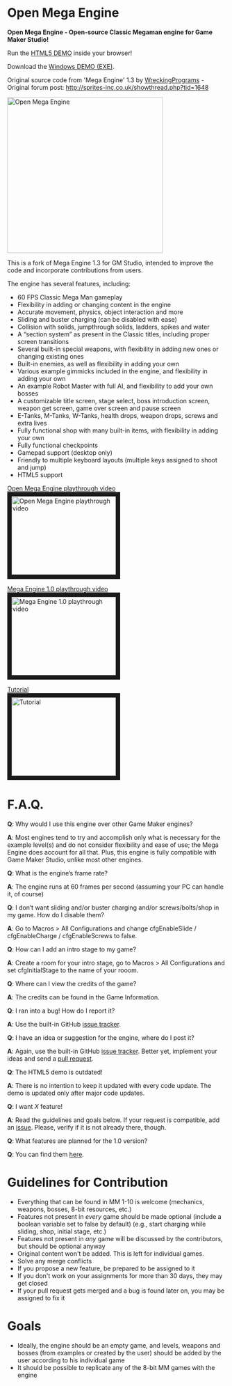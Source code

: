 # Open Mega Engine
**Open Mega Engine - Open-source Classic Megaman engine for Game Maker Studio!**

Run the [HTML5 DEMO](https://rawgit.com/rafaelcp/Open-Mega-Engine/master/demo/index.html) inside your browser!

Download the [Windows DEMO (EXE)](https://www.dropbox.com/s/kxaypg7ex8lloi9/OpenMegaEngine.zip?dl=0).

Original source code from 'Mega Engine' 1.3 by [WreckingPrograms](https://twitter.com/WreckingProg) - Original forum post: http://sprites-inc.co.uk/showthread.php?tid=1648

<img src="https://i.imgur.com/hOlZCn7.png" width="358" alt="Open Mega Engine" title="Open Mega Engine">

This is a fork of Mega Engine 1.3 for GM Studio, intended to improve the code and incorporate contributions from users.

The engine has several features, including:

- 60 FPS Classic Mega Man gameplay
- Flexibility in adding or changing content in the engine
- Accurate movement, physics, object interaction and more
- Sliding and buster charging (can be disabled with ease)
- Collision with solids, jumpthrough solids, ladders, spikes and water
- A “section system” as present in the Classic titles, including proper screen transitions
- Several built-in special weapons, with flexibility in adding new ones or changing existing ones
- Built-in enemies, as well as flexibility in adding your own
- Various example gimmicks included in the engine, and flexibility in adding your own
- An example Robot Master with full AI, and flexibility to add your own bosses
- A customizable title screen, stage select, boss introduction screen, weapon get screen, game over screen and pause screen
- E-Tanks, M-Tanks, W-Tanks, health drops, weapon drops, screws and extra lives
- Fully functional shop with many built-in items, with flexibility in adding your own
- Fully functional checkpoints
- Gamepad support (desktop only)
- Friendly to multiple keyboard layouts (multiple keys assigned to shoot and jump)
- HTML5 support

<a href="https://www.youtube.com/watch?v=cGZtF46oGJ8" target="_blank">Open Mega Engine playthrough video<br><img src="https://img.youtube.com/vi/cGZtF46oGJ8/0.jpg" 
alt="Open Mega Engine playthrough video" title="Open Mega Engine playthrough video" width="240" height="180" border="10" /></a>

<a href="https://www.youtube.com/watch?v=LmcvNggdHew" target="_blank">Mega Engine 1.0 playthrough video<br><img src="https://img.youtube.com/vi/LmcvNggdHew/0.jpg" 
alt="Mega Engine 1.0 playthrough video" title="Mega Engine 1.0 playthrough video" width="240" height="180" border="10" /></a>

<a href="https://www.youtube.com/playlist?list=PLZWFosEIaQq13eVkura_XwdqkgZtLEr2D" target="_blank">Tutorial<br><img src="https://img.youtube.com/vi/LT12qZz1PpM/0.jpg" 
alt="Tutorial" title="Tutorial" width="240" height="180" border="10" /></a>

# F.A.Q.

**Q**: Why would I use this engine over other Game Maker engines?

**A**: Most engines tend to try and accomplish only what is necessary for the example level(s) and do not consider flexibility and ease of use; the Mega Engine does account for all that. Plus, this engine is fully compatible with Game Maker Studio, unlike most other engines.

**Q**: What is the engine’s frame rate?

**A**: The engine runs at 60 frames per second (assuming your PC can handle it, of course)

**Q**: I don’t want sliding and/or buster charging and/or screws/bolts/shop in my game. How do I disable them?

**A**: Go to Macros > All Configurations and change cfgEnableSlide / cfgEnableCharge / cfgEnableScrews to false.

**Q**: How can I add an intro stage to my game?

**A**: Create a room for your intro stage, go to Macros > All Configurations and set cfgInitialStage to the name of your rooom.

**Q**: Where can I view the credits of the game?

**A**: The credits can be found in the Game Information.

**Q**: I ran into a bug! How do I report it?

**A**: Use the built-in GitHub [issue tracker](https://github.com/rafaelcp/Open-Mega-Engine/issues).

**Q**: I have an idea or suggestion for the engine, where do I post it?

**A**: Again, use the built-in GitHub [issue tracker](https://github.com/rafaelcp/Open-Mega-Engine/issues). Better yet, implement your ideas and send a [pull request](https://github.com/rafaelcp/Open-Mega-Engine/pulls).

**Q**: The HTML5 demo is outdated!

**A**: There is no intention to keep it updated with every code update. The demo is updated only after major code updates.

**Q**: I want *X* feature!

**A**: Read the guidelines and goals below. If your request is compatible, add an [issue](https://github.com/rafaelcp/Open-Mega-Engine/issues). Please, verify if it is not already there, though.

**Q**: What features are planned for the 1.0 version?

**Q**: You can find them [here](https://github.com/rafaelcp/Open-Mega-Engine/milestone/1).

# Guidelines for Contribution
- Everything that can be found in MM 1-10 is welcome (mechanics, weapons, bosses, 8-bit resources, etc.)
- Features not present in *every* game should be made optional (include a boolean variable set to false by default) (e.g., start charging while sliding, shop, initial stage, etc.)
- Features not present in *any* game will be discussed by the contributors, but should be optional anyway
- Original content won't be added. This is left for individual games.
- Solve any merge conflicts
- If you propose a new feature, be prepared to be assigned to it
- If you don't work on your assignments for more than 30 days, they may get closed
- If your pull request gets merged and a bug is found later on, you may be assigned to fix it

# Goals
- Ideally, the engine should be an empty game, and levels, weapons and bosses (from examples or created by the user) should be added by the user according to his individual game 
- It should be possible to replicate any of the 8-bit MM games with the engine
